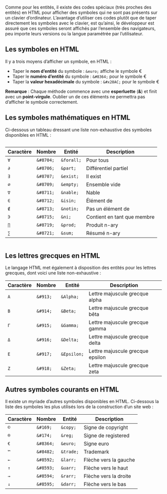 Comme pour les entités, il existe des codes spéciaux (très proches des entités) en HTML pour afficher des symboles qui ne sont pas présents sur un clavier d’ordinateur. L’avantage d’utiliser ces codes plutôt que de taper directement les symboles avec le clavier, est qu’ainsi, le développeur est assuré que ces symboles seront affichés par l’ensemble des navigateurs, peu importe leurs versions ou la langue paramétrée par l’utilisateur.

## Les symboles en HTML

Il y a trois moyens d’afficher un symbole, en HTML :

- Taper le **nom d’entité** du symbole : ```&euro;``` affiche le symbole €
- Taper le **numéro d’entité** du symbole : ```&#8364;``` pour le symbole €
- Taper la **valeur hexadécimale** du symbole : ```&#x20AC;``` pour le symbole €

__Remarque__ : Chaque méthode commence avec une **esperluette** (**&**) et finit avec un **point-virgule**. Oublier un de ces éléments ne permettra pas d’afficher le symbole correctement.

## Les symboles mathématiques en HTML

Ci-dessous un tableau dressant une liste non-exhaustive des symboles disponibles en HTML :

<div style="overflow-x: scroll">
  
| **Caractère** | **Nombre** | **Entité** | **Description** |
| --- | --- | --- | --- |
| ```∀``` | ```&#8704;``` | ```&forall;``` | Pour tous |
| ```∂``` | ```&#8706;``` | ```&part;``` | Différentiel partiel |
| ```∃``` | ```&#8707;``` | ```&exist;``` | Il exist |
| ```∅``` | ```&#8709;``` | ```&empty;``` | Ensemble vide |
| ```∇``` | ```&#8711;``` | ```&nable;``` | Nable |
| ```∈``` | ```&#8712;``` | ```&isin;``` | Élément de |
| ```∉``` | ```&#8713;``` | ```&notin;``` | Pas un élément de |
| ```∋``` | ```&#8715;``` | ```&ni;``` | Contient en tant que membre |
| ```∏``` | ```&#8719;``` | ```&prod;``` | Produit n-ary |
| ```∑``` | ```&#8721;``` | ```&sum;``` | Résumé n-ary |
  
</div>

## Les lettres grecques en HTML

Le langage HTML met également à disposition des entités pour les lettres grecques, dont voici une liste non-exhaustive :

| **Caractère** | **Nombre** | **Entité** | **Description** |
| --- | --- | --- | --- |
| ```A``` | ```&#913;``` | ```&Alpha;``` | Lettre majuscule grecque alpha |
| ```B``` | ```&#914;``` | ```&Beta;``` | Lettre majuscule grecque bêta |
| ```Γ``` | ```&#915;``` | ```&Gamma;``` | Lettre majuscule grecque gamma |
| ```Δ``` | ```&#916;``` | ```&Delta;``` | Lettre majuscule grecque delta |
| ```Ε``` | ```&#917;``` | ```&Epsilon;``` | Lettre majuscule grecque epsilon |
| ```Ζ``` | ```&#918;``` | ```&Zeta;``` | Lettre majuscule grecque zeta |

## Autres symboles courants en HTML

Il existe un myriade d’autres symboles disponibles en HTML. Ci-dessous la liste des symboles les plus utilisés lors de la construction d’un site web :

| **Caractère** | **Nombre** | **Entité** | **Description** |
| --- | --- | --- | --- |
| ```©``` | ```&#169;``` | ```&copy;``` | Signe de copyright |
| ```®``` | ```&#174;``` | ```&reg;``` | Signe de registered |
| ```€``` | ```&#8364;``` | ```&euro;``` | Signe euro |
| ```™``` | ```&#8482;``` | ```&trade;``` | Trademark |
| ```←``` | ```&#8592;``` | ```&larr;``` | Flèche vers la gauche |
| ```↑``` | ```&#8593;``` | ```&uarr;``` | Flèche vers le haut |
| ```→``` | ```&#8594;``` | ```&rarr;``` | Flèche vers la droite |
| ```↓``` | ```&#8595;``` | ```&darr;``` | Flèche vers le bas |
